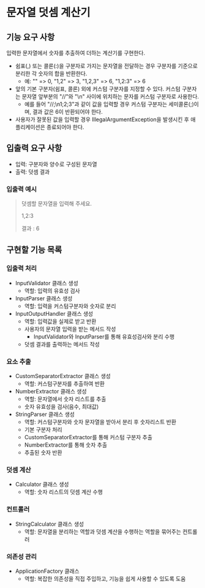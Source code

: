 # 문자열 덧셈 계산기

## 기능 요구 사항
입력한 문자열에서 숫자를 추출하여 더하는 계산기를 구현한다.

- 쉼표(,) 또는 콜론(:)을 구분자로 가지는 문자열을 전달하는 경우 구분자를 기준으로 분리한 각 숫자의 합을 반환한다.
    - 예: "" => 0, "1,2" => 3, "1,2,3" => 6, "1,2:3" => 6
- 앞의 기본 구분자(쉼표, 콜론) 외에 커스텀 구분자를 지정할 수 있다. 커스텀 구분자는 문자열 앞부분의 "//"와 "\n" 사이에 위치하는 문자를 커스텀 구분자로 사용한다.
    - 예를 들어 "//;\n1;2;3"과 같이 값을 입력할 경우 커스텀 구분자는 세미콜론(;)이며, 결과 값은 6이 반환되어야 한다.
- 사용자가 잘못된 값을 입력할 경우 IllegalArgumentException을 발생시킨 후 애플리케이션은 종료되어야 한다.

## 입출력 요구 사항
- 입력: 구분자와 양수로 구성된 문자열
- 출력: 덧셈 결과

### 입출력 예시
> 덧셈할 문자열을 입력해 주세요.
>
> 1,2:3
>
> 결과 : 6

## 구현할 기능 목록
### 입출력 처리
- InputValidator 클래스 생성
  - 역할: 입력의 유효성 검사
- InputParser 클래스 생성
  - 역할: 입력을 커스텀구분자와 숫자로 분리
- InputOutputHandler 클래스 생성
  - 역할: 입력값을 실제로 받고 반환 
  - 사용자의 문자열 입력을 받는 메서드 작성
    - InputValidator와 InputParser를 통해 유효성검사와 분리 수행
  - 덧셈 결과를 출력하는 메서드 작성

### 요소 추출
- CustomSeparatorExtractor 클래스 생성
  - 역할: 커스텀구분자를 추출하여 반환
- NumberExtractor 클래스 생성
  - 역할: 문자열에서 숫자 리스트를 추출
  - 숫자 유효성을 검사(음수, 최대값)
- StringParser 클래스 생성
  - 역할: 커스텀구분자와 숫자 문자열을 받아서 분리 후 숫자리스트 반환
  - 기본 구분자 처리
  - CustomSeparatorExtractor를 통해 커스텀 구분자 추출
  - NumberExtractor를 통해 숫자 추출
  - 추출된 숫자 반환

### 덧셈 계산
- Calculator 클래스 생성
  - 역할: 숫자 리스트의 덧셈 계산 수행

### 컨트롤러
- StringCalculator 클래스 생성
  - 역할: 문자열을 분리하는 역할과 덧셈 계산을 수행하는 역할을 묶어주는 컨트롤러

### 의존성 관리
- ApplicationFactory 클래스
  - 역할: 복잡한 의존성을 직접 주입하고, 기능을 쉽게 사용할 수 있도록 도움